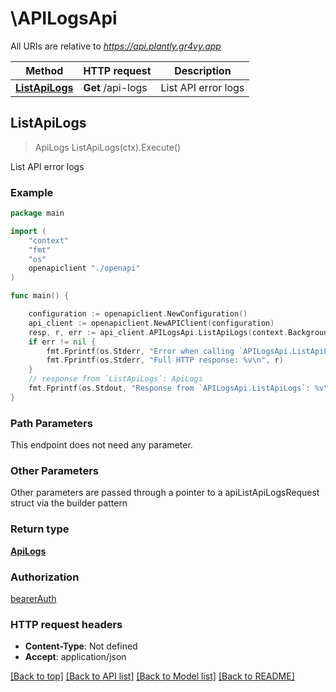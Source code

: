 # \APILogsApi

All URIs are relative to *https://api.plantly.gr4vy.app*

Method | HTTP request | Description
------------- | ------------- | -------------
[**ListApiLogs**](APILogsApi.md#ListApiLogs) | **Get** /api-logs | List API error logs



## ListApiLogs

> ApiLogs ListApiLogs(ctx).Execute()

List API error logs



### Example

```go
package main

import (
    "context"
    "fmt"
    "os"
    openapiclient "./openapi"
)

func main() {

    configuration := openapiclient.NewConfiguration()
    api_client := openapiclient.NewAPIClient(configuration)
    resp, r, err := api_client.APILogsApi.ListApiLogs(context.Background()).Execute()
    if err != nil {
        fmt.Fprintf(os.Stderr, "Error when calling `APILogsApi.ListApiLogs``: %v\n", err)
        fmt.Fprintf(os.Stderr, "Full HTTP response: %v\n", r)
    }
    // response from `ListApiLogs`: ApiLogs
    fmt.Fprintf(os.Stdout, "Response from `APILogsApi.ListApiLogs`: %v\n", resp)
}
```

### Path Parameters

This endpoint does not need any parameter.

### Other Parameters

Other parameters are passed through a pointer to a apiListApiLogsRequest struct via the builder pattern


### Return type

[**ApiLogs**](ApiLogs.md)

### Authorization

[bearerAuth](../README.md#bearerAuth)

### HTTP request headers

- **Content-Type**: Not defined
- **Accept**: application/json

[[Back to top]](#) [[Back to API list]](../README.md#documentation-for-api-endpoints)
[[Back to Model list]](../README.md#documentation-for-models)
[[Back to README]](../README.md)

